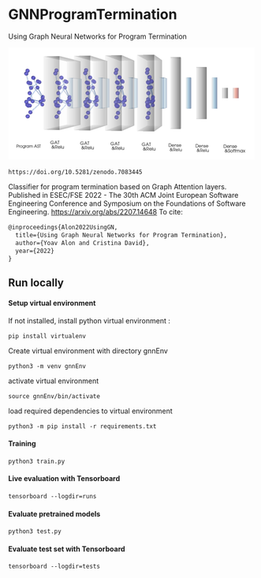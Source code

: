 # GNNProgramTermination
Using Graph Neural Networks for Program Termination

![Architecture](imgs/system.png)

```
https://doi.org/10.5281/zenodo.7083445
```

Classifier for program termination based on Graph Attention layers. Published in ESEC/FSE 2022 - The 30th ACM Joint European Software Engineering Conference and Symposium on the Foundations of Software Engineering.
https://arxiv.org/abs/2207.14648
To cite: 
```
@inproceedings{Alon2022UsingGN,
  title={Using Graph Neural Networks for Program Termination},
  author={Yoav Alon and Cristina David},
  year={2022}
}
```

## Run locally

#### Setup virtual environment

If not installed, install python virtual environment : 
```
pip install virtualenv 
```

Create virtual environment with directory gnnEnv
```
python3 -m venv gnnEnv
```

activate virtual environment
```
source gnnEnv/bin/activate
```

load required dependencies to virtual environment
```
python3 -m pip install -r requirements.txt
```

#### Training
```
python3 train.py
```

#### Live evaluation with Tensorboard
```
tensorboard --logdir=runs
```


#### Evaluate pretrained models 
```
python3 test.py
```

#### Evaluate test set with Tensorboard
```
tensorboard --logdir=tests
```